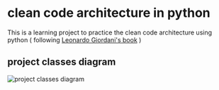 # clean code architecture in python

This is a learning project to practice the clean code architecture using python ( following [Leonardo Giordani's book](https://rv.archives.gov.ua/upload/2021/January/WThYSEMyd0ZNVm0zMXc9PQ.pdfa5f11efd9ec8118752ced5c55af222a8_clean-architectures-in-python.pdf) )

## project classes diagram

<img
  src="diagrames/classes_success_response.png"
  alt="project classes diagram"
  title="Optional title"
  style="display: inline-block; margin: 0 auto; max-width: 300px">
